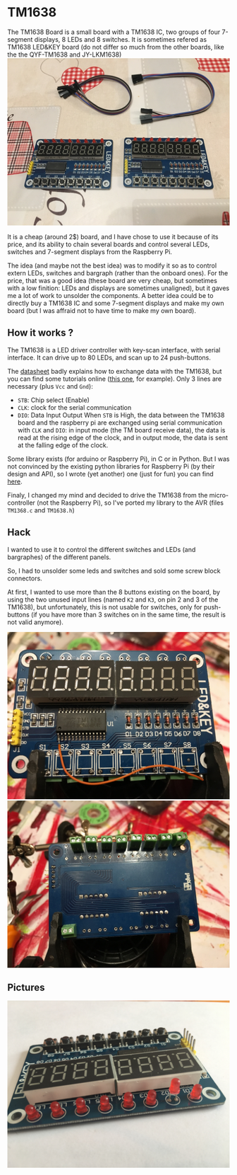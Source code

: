 # TM1638

The TM1638 Board is a small board with a TM1638 IC, two groups of four 7-segment displays, 8 LEDs and 8 switches.
It is sometimes refered as TM1638 LED&KEY board (do not differ so much from the other boards, like the the QYF-TM1638 and JY-LKM1638)
![TM1638 Board](photos/bom/IMG_1320.JPG)

It is a cheap (around 2$) board, and I have chose to use it because of its price, and its ability to chain several boards and control several LEDs, switches and 7-segment displays from the Raspberry Pi.

The idea (and maybe not the best idea) was to modify it so as to control extern LEDs, switches and bargraph (rather than the onboard ones). For the price, that was a good idea (these board are very cheap, but sometimes with a low finition: LEDs and displays are sometimes unaligned), but it gaves me a lot of work to unsolder the components. A better idea could be to directly buy a TM1638 IC and some 7-segment displays and make my own board (but I was affraid not to have time to make my own board).


## How it works ?
The TM1638 is a LED driver controller with key-scan interface, with serial interface.
It can drive up to 80 LEDs, and scan up to 24 push-buttons.

The [datasheet](datasheet/TM1638en.pdf) badly explains how to exchange data with the TM1638, but you can find some tutorials online ([this one](http://www.microcontroller.it/english/Tutorials/Elettronica/componenti/TM1638.htm), for example). Only 3 lines are necessary (plus `Vcc` and `Gnd`):
- `STB`: Chip select (Enable)
- `CLK`: clock for the serial communication
- `DIO`: Data Input Output
When `STB` is High, the data between the TM1638 board and the raspberry pi are exchanged using serial communication with `CLK` and `DIO`: in input mode (the TM board receive data), the data is read at the rising edge of the clock, and in output mode, the data is sent at the falling edge of the clock.

Some library exists (for arduino or Raspberry Pi), in C or in Python. But I was not convinced by the existing python libraries for Raspberry Pi (by their design and API), so I wrote (yet another) one (just for fun) you can find [here](https://github.com/thilaire/rpi-TM1638).

Finaly, I changed my mind and decided to drive the TM1638 from the micro-controller (not the Raspberry Pi), so I've ported my library to the AVR (files `TM1368.c` and `TM1638.h`)

## Hack

I wanted to use it to control the different switches and LEDs (and bargraphes) of the different panels.

So, I had to unsolder some leds and switches and sold some screw block connectors.

At first, I wanted to use more than the 8 buttons existing on the board, by using the two unused input lines (named `K2` and `K3`, on pin 2 and 3 of the TM1638), but unfortunately, this is not usable for switches, only for push-buttons (if you have more than 3 switches on in the same time, the result is not valid anymore).

![TM1638 Board](photos/back/IMG_2277.JPG)
![TM1638 Board](photos/back/IMG_2278.JPG)


## Pictures

![TM1638 Board](photos/bom/IMG_1401.jpg)
